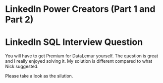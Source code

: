 # LinkedIn Power Creators (Part 1 and Part 2)
# LinkedIn SQL Interview Question

You will have to get Premium for DataLemur yourself. The question is great and I really enjoyed solving it. My solution is different compared to what Nick suggested.

Please take a look as the silution.
